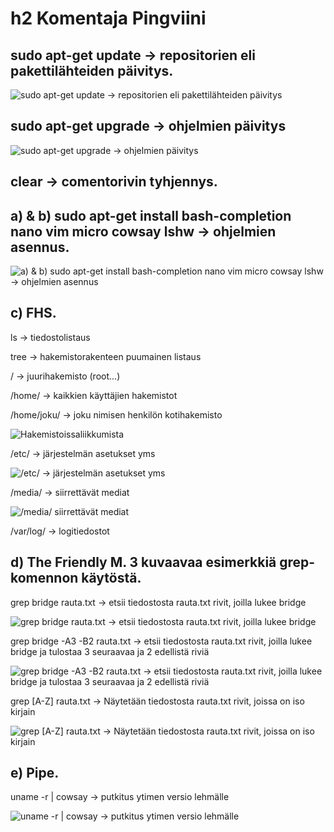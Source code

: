 # h2 Komentaja Pingviini



## sudo apt-get update -> repositorien eli pakettilähteiden päivitys.  

![sudo apt-get update -> repositorien eli pakettilähteiden päivitys](https://github.com/mikacheese/linux-servers/blob/imagesh2/update.png)

## sudo apt-get upgrade -> ohjelmien päivitys  

![sudo apt-get upgrade -> ohjelmien päivitys](https://github.com/mikacheese/linux-servers/blob/imagesh2/update.png)

## clear -> comentorivin tyhjennys.  



## a) & b) sudo apt-get install bash-completion nano vim micro cowsay lshw -> ohjelmien asennus.  

![a) & b) sudo apt-get install bash-completion nano vim micro cowsay lshw -> ohjelmien asennus](https://github.com/mikacheese/linux-servers/blob/imagesh2/install.png)



## c) FHS.  

ls -> tiedostolistaus  

tree -> hakemistorakenteen puumainen listaus  

/ -> juurihakemisto (root...)  

/home/ -> kaikkien käyttäjien hakemistot  

/home/joku/ -> joku nimisen henkilön kotihakemisto  

![Hakemistoissaliikkumista](https://github.com/mikacheese/linux-servers/blob/imagesh2/Hakemistoissaliikkumista.png)

/etc/ -> järjestelmän asetukset yms  

![/etc/ -> järjestelmän asetukset yms](https://github.com/mikacheese/linux-servers/blob/imagesh2/etc_sourceslist.png)

/media/ -> siirrettävät mediat  

![/media/ siirrettävät mediat](https://github.com/mikacheese/linux-servers/blob/imagesh2/media.png)

/var/log/ -> logitiedostot  



## d) The Friendly M. 3 kuvaavaa esimerkkiä grep-komennon käytöstä.  

grep bridge rauta.txt -> etsii tiedostosta rauta.txt rivit, joilla lukee bridge  

![grep bridge rauta.txt -> etsii tiedostosta rauta.txt rivit, joilla lukee bridge](https://github.com/mikacheese/linux-servers/blob/imagesh2/Grep1.png)

grep bridge -A3 -B2 rauta.txt -> etsii tiedostosta rauta.txt rivit, joilla lukee bridge ja tulostaa 3 seuraavaa ja 2 edellistä riviä  

![grep bridge -A3 -B2 rauta.txt -> etsii tiedostosta rauta.txt rivit, joilla lukee bridge ja tulostaa 3 seuraavaa ja 2 edellistä riviä](https://github.com/mikacheese/linux-servers/blob/imagesh2/Grep2.png)

grep [A-Z] rauta.txt  -> Näytetään tiedostosta rauta.txt rivit, joissa on iso kirjain  

![grep [A-Z] rauta.txt  -> Näytetään tiedostosta rauta.txt rivit, joissa on iso kirjain](https://github.com/mikacheese/linux-servers/blob/imagesh2/grep3.png)



## e) Pipe.  

uname -r | cowsay -> putkitus ytimen versio lehmälle  

![uname -r | cowsay -> putkitus ytimen versio lehmälle](https://github.com/mikacheese/linux-servers/blob/imagesh2/Putkitus.png)






